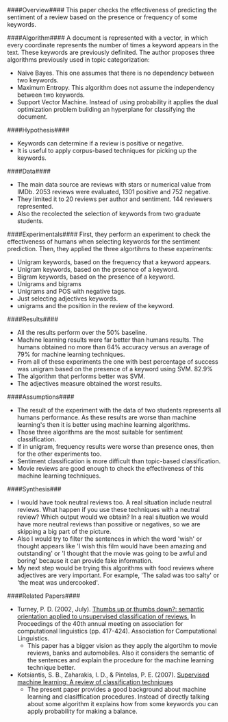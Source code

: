 ####Overview####
This paper checks the effectiveness of predicting the sentiment of a review based on the presence or frequency of some keywords.

####Algorithm####
A document is represented with a vector, in which every coordinate represents the number of times a keyword appears in the text. These keywords are previously definited.
The author proposes three algorithms previously used in topic categorization:
- Naive Bayes. This one assumes that there is no dependency between two keywords.
- Maximum Entropy. This algorithm does not assume the independency between two keywords.
- Support Vector Machine. Instead of using probability it applies the dual optimization problem building an hyperplane for classifying the document.


####Hypothesis####
- Keywords can determine if a review is positive or negative.
- It is useful to apply corpus-based techniques for picking up the keywords.

####Data####
- The main data source are reviews with stars or numerical value from IMDb. 2053 reviews were evaluated, 1301 positive and 752 negative.
- They limited it to 20 reviews per author and sentiment. 144 reviewers represented.
- Also the recolected the selection of keywords from two graduate students.

####Experimentals####
First, they perform an experiment to check the effectiveness of humans when selecting keywords for the sentiment prediction.
Then, they applied the three algortihms to these experiments:
- Unigram keywords, based on the frequency that a keyword appears.
- Unigram keywords, based on the presence of a keyword.
- Bigram keywords, based on the presence of a keyword.
- Unigrams and bigrams
- Unigrams and POS with negative tags.
- Just selecting adjectives keywords.
- unigrams and the position in the review of the keyword.

####Results####
- All the results perform over the 50% baseline.
- Machine learning results were far better than humans results. The humans obtained no more than 64% accuracy versus an average of 79% for machine learning techniques.
- From all of these experiments the one with best percentage of success was unigram based on the presence of a keyword using SVM. 82.9%
- The algorithm that performs better was SVM.
- The adjectives measure obtained the worst results.

####Assumptions####
- The result of the experiment with the data of two students represents all humans performance. As these results are worse than machine learning's then it is better using machine learning algorithms.
- Those three algorithms are the most suitable for sentiment classification.
- If in unigram, frequency results were worse than presence ones, then for the other experiments too.
- Sentiment classification is more difficult than topic-based classification.
- Movie reviews are good enough to check the effectiveness of this machine learning techniques.

####Synthesis###
- I would have took neutral reviews too. A real situation include neutral reviews. What happen if you use these techniques with a neutral review? Which output would we obtain? In a real situation we would have more neutral reviews than possitive or negatives, so we are skipping a big part of the picture.
- Also I would try to filter the sentences in which the word 'wish' or thought appears like 'I wish this film would have been amazing and outstanding' or 'I thought that the movie was going to be awful and boring' because it can provide fake information.
- My next step would be trying this algorithms with food reviews where adjectives are very important. For example, 'The salad was too salty' or 'the meat was undercooked'.

####Related Papers####
- Turney, P. D. (2002, July). [Thumbs up or thumbs down?: semantic orientation applied to unsupervised classification of reviews.](http://dl.acm.org/citation.cfm?id=1073153) In Proceedings of the 40th annual meeting on association for computational linguistics (pp. 417-424). Association for Computational Linguistics.
  - This paper has a bigger vision as they apply the algortihm to movie reviews, banks and automobiles. Also it considers the semantic of the sentences and explain the procedure for the machine learning technique better.
- Kotsiantis, S. B., Zaharakis, I. D., & Pintelas, P. E. (2007). [Supervised machine learning: A review of classification techniques](http://books.google.com/books?hl=es&lr=&id=vLiTXDHr_sYC&oi=fnd&pg=PA3&dq=classification+review+machine+learning&ots=CWrzuz3Elq&sig=6GRWkQBofMlfv8hvJfH3cASAT4A#v=onepage&q=classification%20review%20machine%20learning&f=false)
  - The present paper provides a good background about machine learning and clasiffication procedures. Instead of directly talking about some algorithm it explains how from some keywords you can apply probability for making a balance.

